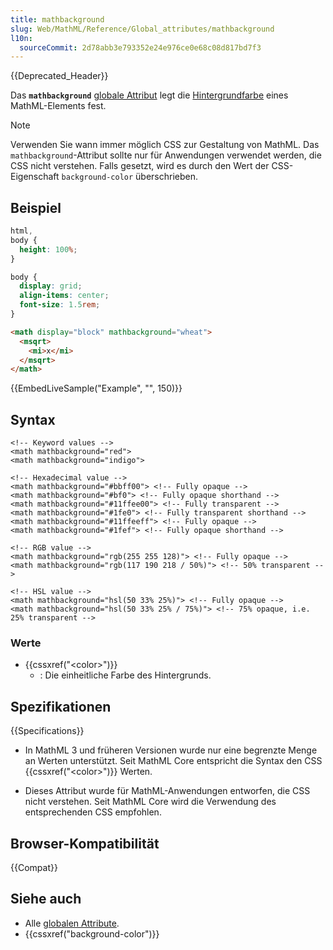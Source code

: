 ```yaml
---
title: mathbackground
slug: Web/MathML/Reference/Global_attributes/mathbackground
l10n:
  sourceCommit: 2d78abb3e793352e24e976ce0e68c08d817bd7f3
---
```


{{Deprecated_Header}}

Das **`mathbackground`** [globale Attribut](/de/docs/Web/MathML/Reference/Global_attributes) legt die [Hintergrundfarbe](/de/docs/Web/CSS/Reference/Properties/background-color) eines MathML-Elements fest.

> [!NOTE]
> Verwenden Sie wann immer möglich CSS zur Gestaltung von MathML. Das `mathbackground`-Attribut sollte nur für Anwendungen verwendet werden, die CSS nicht verstehen. Falls gesetzt, wird es durch den Wert der CSS-Eigenschaft `background-color` überschrieben.

## Beispiel

```css hidden
html,
body {
  height: 100%;
}

body {
  display: grid;
  align-items: center;
  font-size: 1.5rem;
}
```

```html
<math display="block" mathbackground="wheat">
  <msqrt>
    <mi>x</mi>
  </msqrt>
</math>
```

{{EmbedLiveSample("Example", "", 150)}}

## Syntax

```html-nolint
<!-- Keyword values -->
<math mathbackground="red">
<math mathbackground="indigo">

<!-- Hexadecimal value -->
<math mathbackground="#bbff00"> <!-- Fully opaque -->
<math mathbackground="#bf0"> <!-- Fully opaque shorthand -->
<math mathbackground="#11ffee00"> <!-- Fully transparent -->
<math mathbackground="#1fe0"> <!-- Fully transparent shorthand -->
<math mathbackground="#11ffeeff"> <!-- Fully opaque -->
<math mathbackground="#1fef"> <!-- Fully opaque shorthand -->

<!-- RGB value -->
<math mathbackground="rgb(255 255 128)"> <!-- Fully opaque -->
<math mathbackground="rgb(117 190 218 / 50%)"> <!-- 50% transparent -->

<!-- HSL value -->
<math mathbackground="hsl(50 33% 25%)"> <!-- Fully opaque -->
<math mathbackground="hsl(50 33% 25% / 75%)"> <!-- 75% opaque, i.e. 25% transparent -->
```

### Werte

- {{cssxref("&lt;color&gt;")}}
  - : Die einheitliche Farbe des Hintergrunds.

## Spezifikationen

{{Specifications}}

- In MathML 3 und früheren Versionen wurde nur eine begrenzte Menge an Werten unterstützt.
  Seit MathML Core entspricht die Syntax den CSS {{cssxref("&lt;color&gt;")}} Werten.

- Dieses Attribut wurde für MathML-Anwendungen entworfen, die CSS nicht verstehen. Seit MathML Core wird die Verwendung des entsprechenden CSS empfohlen.

## Browser-Kompatibilität

{{Compat}}

## Siehe auch

- Alle [globalen Attribute](/de/docs/Web/MathML/Reference/Global_attributes).
- {{cssxref("background-color")}}
